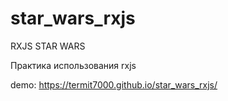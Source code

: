 # star_wars_rxjs
RXJS STAR WARS

Практика использования rxjs 

demo: https://termit7000.github.io/star_wars_rxjs/
